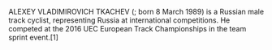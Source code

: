 ALEXEY VLADIMIROVICH TKACHEV (; born 8 March 1989) is a Russian male track cyclist, representing Russia at international competitions. He competed at the 2016 UEC European Track Championships in the team sprint event.[1]
